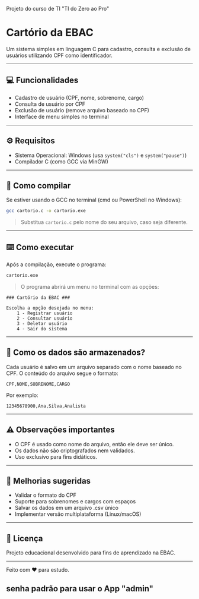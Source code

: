 Projeto do curso de TI "TI do Zero ao Pro"

# Cartório da EBAC

Um sistema simples em linguagem C para cadastro, consulta e exclusão de usuários utilizando CPF como identificador.

---

## :computer: Funcionalidades

- Cadastro de usuário (CPF, nome, sobrenome, cargo)
- Consulta de usuário por CPF
- Exclusão de usuário (remove arquivo baseado no CPF)
- Interface de menu simples no terminal

---

## :gear: Requisitos

- Sistema Operacional: Windows (usa `system("cls")` e `system("pause")`)
- Compilador C (como GCC via MinGW)

---

## :rocket: Como compilar

Se estiver usando o GCC no terminal (cmd ou PowerShell no Windows):

```bash
gcc cartorio.c -o cartorio.exe
```

> Substitua `cartorio.c` pelo nome do seu arquivo, caso seja diferente.

---

## :keyboard: Como executar

Após a compilação, execute o programa:

```bash
cartorio.exe
```

> O programa abrirá um menu no terminal com as opções:

```
### Cartório da EBAC ###

Escolha a opção desejada no menu:
	1 - Registrar usuário
	2 - Consultar usuário
	3 - Deletar usuário
	4 - Sair do sistema
```

---

## :floppy_disk: Como os dados são armazenados?

Cada usuário é salvo em um arquivo separado com o nome baseado no CPF.
O conteúdo do arquivo segue o formato:

```
CPF,NOME,SOBRENOME,CARGO
```

Por exemplo:
```
12345678900,Ana,Silva,Analista
```

---

## :warning: Observações importantes

- O CPF é usado como nome do arquivo, então ele deve ser único.
- Os dados não são criptografados nem validados.
- Uso exclusivo para fins didáticos.

---

## :pencil: Melhorias sugeridas

- Validar o formato do CPF
- Suporte para sobrenomes e cargos com espaços
- Salvar os dados em um arquivo .csv único
- Implementar versão multiplataforma (Linux/macOS)

---

## :page_facing_up: Licença

Projeto educacional desenvolvido para fins de aprendizado na EBAC.

---

Feito com :heart: para estudo.

## senha padrão para usar o App "admin"
